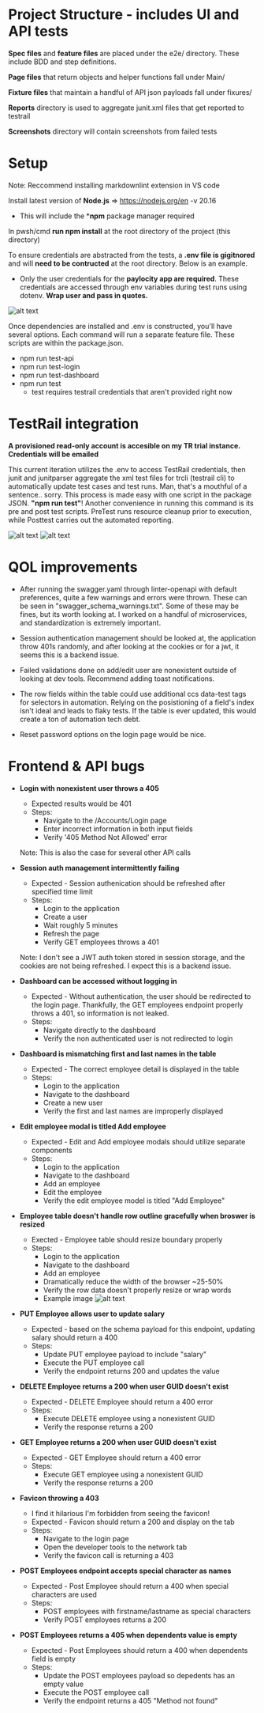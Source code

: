 # Project Structure - includes UI and API tests

**Spec files** and **feature files** are placed under the e2e/ directory. These include BDD and step definitions.

**Page files** that return objects and helper functions fall under Main/

**Fixture files** that maintain a handful of API json payloads fall under fixures/

**Reports** directory is used to aggregate junit.xml files that get reported to testrail

**Screenshots** directory will contain screenshots from failed tests

# Setup 
Note: Reccommend installing markdownlint extension in VS code

Install latest version of **Node.js** => https://nodejs.org/en -v 20.16
- This will include the ***npm** package manager required 

In pwsh/cmd **run npm install** at the root directory of the project (this directory)

To ensure credentials are abstracted from the tests, a **.env file is gigitnored** and will **need to be contructed** at the root directory. Below is an example.

- Only the user credentials for the **paylocity app are required**. These credentials are accessed through env variables during test runs using dotenv. **Wrap user and pass in quotes.** 
            
![alt text](image.png)

Once dependencies are installed and .env is constructed, you'll have several options. Each command will run a separate feature file. These scripts are within the package.json.

- npm run test-api
- npm run test-login
- npm run test-dashboard
- npm run test 
    - test requires testrail credentials that aren't provided right now


# TestRail integration
**A provisioned read-only account is accesible on my TR trial instance. Credentials will be emailed**

This current iteration utilizes the .env to access TestRail credentials, then junit and junitparser aggregate the xml test files for trcli (testrail cli) to automatically update test cases and test runs. Man, that's a mouthful of a sentence.. sorry. This process is made easy with one script in the package JSON. **"npm run test"**! Another convenience in running this command is its pre and post test scripts. PreTest runs resource cleanup prior to execution, while Posttest carries out the automated reporting.

![alt text](image-4.png)
![alt text](image-3.png)

# QOL improvements

- After running the swagger.yaml through linter-openapi with default preferences, quite a few warnings and errors were thrown. These can be seen in "swagger_schema_warnings.txt". Some of these may be fines, but its worth looking at. I worked on a handful of microservices, and standardization is extremely important. 

- Session authentication management should be looked at, the application throw 401s randomly, and after looking at the cookies or for a jwt, it seems this is a backend issue. 

- Failed validations done on add/edit user are nonexistent outside of looking at dev tools. Recommend adding toast notifications.

- The row fields within the table could use additional ccs data-test tags for selectors in automation. Relying on the posistioning of a field's index isn't ideal and leads to flaky tests. If the table is ever updated, this would create a ton of automation tech debt. 

- Reset password options on the login page would be nice. 

# Frontend & API bugs

- **Login with nonexistent user throws a 405**
    - Expected results would be 401
    - Steps:
        - Navigate to the /Accounts/Login page
        - Enter incorrect information in both input fields
        - Verify '405 Method Not Allowed' error 
    
    Note: This is also the case for several other API calls 

- **Session auth management intermittently failing** 
    - Expected - Session authenication should be refreshed after specified time limit
    - Steps:
        - Login to the application 
        - Create a user
        - Wait roughly 5 minutes
        - Refresh the page
        - Verify GET employees throws a 401

    Note: I don't see a JWT auth token stored in session storage, and the cookies are not being refreshed. I expect this is a backend issue. 

- **Dashboard can be accessed without logging in** 
    - Expected - Without authentication, the user should be redirected to the login page. Thankfully, the GET employees endpoint properly throws a 401, so information is not leaked.  
    - Steps:
        - Navigate directly to the dashboard
        - Verify the non authenticated user is not redirected to login

- **Dashboard is mismatching first and last names in the table**
    - Expected - The correct employee detail is displayed in the table
    - Steps:
        - Login to the application
        - Navigate to the dashboard
        - Create a new user 
        - Verify the first and last names are improperly displayed

- **Edit employee modal is titled Add employee**
    - Expected - Edit and Add employee modals should utilize separate components 
    - Steps:
        - Login to the application
        - Navigate to the dashboard
        - Add an employee
        - Edit the employee
        - Verify the edit employee model is titled "Add Employee"

- **Employee table doesn't handle row outline gracefully when broswer is resized**
    - Exected - Employee table should resize boundary properly 
    - Steps:
        - Login to the application 
        - Navigate to the dashboard
        - Add an employee
        - Dramatically reduce the width of the browser ~25-50%
        - Verify the row data doesn't properly resize or wrap words
        - Example image
![alt text](image-1.png)

- **PUT Employee allows user to update salary**
    - Expected - based on the schema payload for this endpoint, updating salary should return a 400
    - Steps:
        - Update PUT employee payload to include "salary"
        - Execute the PUT employee call
        - Verify the endpoint returns 200 and updates the value

- **DELETE Employee returns a 200 when user GUID doesn't exist**
    - Expected - DELETE Employee should return a 400 error 
    - Steps:
        - Execute DELETE employee using a nonexistent GUID
        - Verify the response returns a 200 

- **GET Employee returns a 200 when user GUID doesn't exist**
    - Expected - GET Employee should return a 400 error
    - Steps:
        - Execute GET employee using a nonexistent GUID
        - Verify the response returns a 200 

- **Favicon throwing a 403**
    - I find it hilarious I'm forbidden from seeing the favicon!
    - Expected - Favicon should return a 200 and display on the tab
    - Steps:
        - Navigate to the login page
        - Open the developer tools to the network tab
        - Verify the favicon call is returning a 403

- **POST Employees endpoint accepts special character as names**
    - Expected - Post Employee should return a 400 when special characters are used
    - Steps:
        - POST employees with firstname/lastname as special characters 
        - Verify POST employees returns a 200 

- **POST Employees returns a 405 when dependents value is empty**
    - Expected - Post Employees should return a 400 when dependents field is empty
    - Steps:
        - Update the POST employees payload so depedents has an empty value
        - Execute the POST employee call 
        - Verify the endpoint returns a 405 "Method not found"

